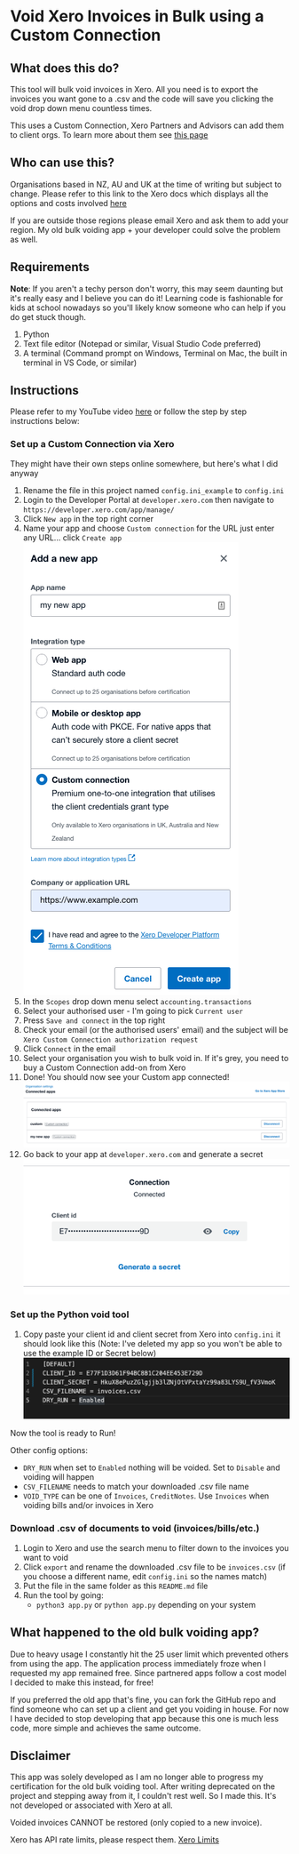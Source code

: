 # Void Xero Invoices in Bulk using a Custom Connection

## What does this do?

This tool will bulk void invoices in Xero. All you need is to export the invoices you want gone to a .csv and the code will save you clicking the void drop down menu countless times.

This uses a Custom Connection, Xero Partners and Advisors can add them to client orgs. To learn more about them see [this page](https://developer.xero.com/documentation/guides/oauth2/custom-connections)

## Who can use this?

Organisations based in NZ, AU and UK at the time of writing but subject to change. Please refer to this link to the Xero docs which displays all the options and costs involved [here](https://developer.xero.com/documentation/guides/oauth2/overview/#choose-the-right-authorization-flow-for-your-app)

If you are outside those regions please email Xero and ask them to add your region. My old bulk voiding app + your developer could solve the problem as well.

## Requirements

**Note**: If you aren't a techy person don't worry, this may seem daunting but it's really easy and I believe you can do it! Learning code is fashionable for kids at school nowadays so you'll likely know someone who can help if you do get stuck though.

1) Python
2) Text file editor (Notepad or similar, Visual Studio Code preferred)
3) A terminal (Command prompt on Windows, Terminal on Mac, the built in terminal in VS Code, or similar)

## Instructions

Please refer to my YouTube video [here]() or follow the step by step instructions below:

### Set up a Custom Connection via Xero

They might have their own steps online somewhere, but here's what I did anyway

1. Rename the file in this project named `config.ini_example` to `config.ini`
2. Login to the Developer Portal at `developer.xero.com` then navigate to `https://developer.xero.com/app/manage/`
3. Click `New app` in the top right corner
4. Name your app and choose `Custom connection` for the URL just enter any URL... click `Create app`
![img](./images/create_app.png)
5. In the `Scopes` drop down menu select `accounting.transactions`
6. Select your authorised user - I'm going to pick `Current user`
7. Press `Save and connect` in the top right
8. Check your email (or the authorised users' email) and the subject will be `Xero Custom Connection authorization request`
9. Click `Connect` in the email
10. Select your organisation you wish to bulk void in. If it's grey, you need to buy a Custom Connection add-on from Xero
11. Done! You should now see your Custom app connected!
![custom-app](./images/connected.png)
12. Go back to your app at `developer.xero.com` and generate a secret
![generate](./images/generate.png)

### Set up the Python void tool

1. Copy paste your client id and client secret from Xero into `config.ini` it should look like this (Note: I've deleted my app so you won't be able to use the example ID or Secret below)
![example](./images/example.png)

Now the tool is ready to Run!

Other config options:

- `DRY_RUN` when set to `Enabled` nothing will be voided. Set to `Disable` and voiding will happen
- `CSV_FILENAME` needs to match your downloaded .csv file name
- `VOID_TYPE` can be one of `Invoices`, `CreditNotes`. Use `Invoices` when voiding bills and/or invoices in Xero

### Download .csv of documents to void (invoices/bills/etc.)

1. Login to Xero and use the search menu to filter down to the invoices you want to void
2. Click `export` and rename the downloaded .csv file to be `invoices.csv` (if you choose a different name, edit `config.ini` so the names match)
3. Put the file in the same folder as this `README.md` file
4. Run the tool by going:
    - `python3 app.py` or `python app.py` depending on your system

## What happened to the old bulk voiding app?

Due to heavy usage I constantly hit the 25 user limit which prevented others from using the app. The application process immediately froze when I requested my app remained free. Since partnered apps follow a cost model I decided to make this instead, for free!

If you preferred the old app that's fine, you can fork the GitHub repo and find someone who can set up a client and get you voiding in house. For now I have decided to stop developing that app because this one is much less code, more simple and achieves the same outcome.

## Disclaimer

This app was solely developed as I am no longer able to progress my certification for the old bulk voiding tool. After writing deprecated on the project and stepping away from it, I couldn't rest well. So I made this. It's not developed or associated with Xero at all.

Voided invoices CANNOT be restored (only copied to a new invoice).

Xero has API rate limits, please respect them. [Xero Limits](https://developer.xero.com/documentation/guides/oauth2/limits/)
